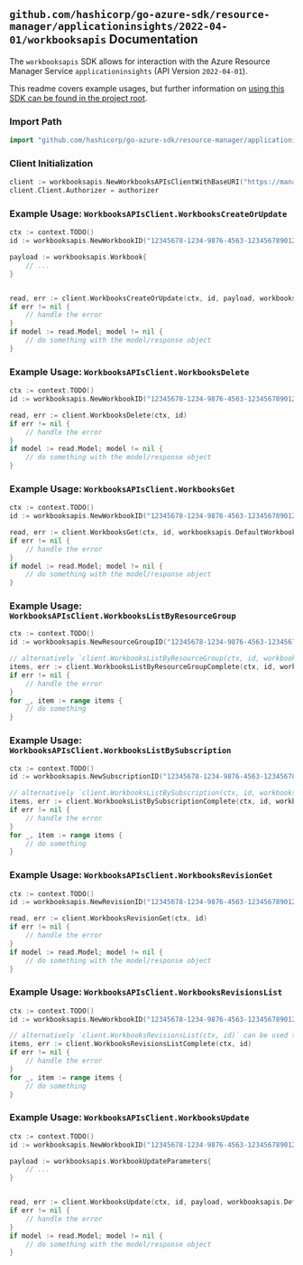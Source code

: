 
## `github.com/hashicorp/go-azure-sdk/resource-manager/applicationinsights/2022-04-01/workbooksapis` Documentation

The `workbooksapis` SDK allows for interaction with the Azure Resource Manager Service `applicationinsights` (API Version `2022-04-01`).

This readme covers example usages, but further information on [using this SDK can be found in the project root](https://github.com/hashicorp/go-azure-sdk/tree/main/docs).

### Import Path

```go
import "github.com/hashicorp/go-azure-sdk/resource-manager/applicationinsights/2022-04-01/workbooksapis"
```


### Client Initialization

```go
client := workbooksapis.NewWorkbooksAPIsClientWithBaseURI("https://management.azure.com")
client.Client.Authorizer = authorizer
```


### Example Usage: `WorkbooksAPIsClient.WorkbooksCreateOrUpdate`

```go
ctx := context.TODO()
id := workbooksapis.NewWorkbookID("12345678-1234-9876-4563-123456789012", "example-resource-group", "resourceValue")

payload := workbooksapis.Workbook{
	// ...
}


read, err := client.WorkbooksCreateOrUpdate(ctx, id, payload, workbooksapis.DefaultWorkbooksCreateOrUpdateOperationOptions())
if err != nil {
	// handle the error
}
if model := read.Model; model != nil {
	// do something with the model/response object
}
```


### Example Usage: `WorkbooksAPIsClient.WorkbooksDelete`

```go
ctx := context.TODO()
id := workbooksapis.NewWorkbookID("12345678-1234-9876-4563-123456789012", "example-resource-group", "resourceValue")

read, err := client.WorkbooksDelete(ctx, id)
if err != nil {
	// handle the error
}
if model := read.Model; model != nil {
	// do something with the model/response object
}
```


### Example Usage: `WorkbooksAPIsClient.WorkbooksGet`

```go
ctx := context.TODO()
id := workbooksapis.NewWorkbookID("12345678-1234-9876-4563-123456789012", "example-resource-group", "resourceValue")

read, err := client.WorkbooksGet(ctx, id, workbooksapis.DefaultWorkbooksGetOperationOptions())
if err != nil {
	// handle the error
}
if model := read.Model; model != nil {
	// do something with the model/response object
}
```


### Example Usage: `WorkbooksAPIsClient.WorkbooksListByResourceGroup`

```go
ctx := context.TODO()
id := workbooksapis.NewResourceGroupID("12345678-1234-9876-4563-123456789012", "example-resource-group")

// alternatively `client.WorkbooksListByResourceGroup(ctx, id, workbooksapis.DefaultWorkbooksListByResourceGroupOperationOptions())` can be used to do batched pagination
items, err := client.WorkbooksListByResourceGroupComplete(ctx, id, workbooksapis.DefaultWorkbooksListByResourceGroupOperationOptions())
if err != nil {
	// handle the error
}
for _, item := range items {
	// do something
}
```


### Example Usage: `WorkbooksAPIsClient.WorkbooksListBySubscription`

```go
ctx := context.TODO()
id := workbooksapis.NewSubscriptionID("12345678-1234-9876-4563-123456789012")

// alternatively `client.WorkbooksListBySubscription(ctx, id, workbooksapis.DefaultWorkbooksListBySubscriptionOperationOptions())` can be used to do batched pagination
items, err := client.WorkbooksListBySubscriptionComplete(ctx, id, workbooksapis.DefaultWorkbooksListBySubscriptionOperationOptions())
if err != nil {
	// handle the error
}
for _, item := range items {
	// do something
}
```


### Example Usage: `WorkbooksAPIsClient.WorkbooksRevisionGet`

```go
ctx := context.TODO()
id := workbooksapis.NewRevisionID("12345678-1234-9876-4563-123456789012", "example-resource-group", "resourceValue", "revisionIdValue")

read, err := client.WorkbooksRevisionGet(ctx, id)
if err != nil {
	// handle the error
}
if model := read.Model; model != nil {
	// do something with the model/response object
}
```


### Example Usage: `WorkbooksAPIsClient.WorkbooksRevisionsList`

```go
ctx := context.TODO()
id := workbooksapis.NewWorkbookID("12345678-1234-9876-4563-123456789012", "example-resource-group", "resourceValue")

// alternatively `client.WorkbooksRevisionsList(ctx, id)` can be used to do batched pagination
items, err := client.WorkbooksRevisionsListComplete(ctx, id)
if err != nil {
	// handle the error
}
for _, item := range items {
	// do something
}
```


### Example Usage: `WorkbooksAPIsClient.WorkbooksUpdate`

```go
ctx := context.TODO()
id := workbooksapis.NewWorkbookID("12345678-1234-9876-4563-123456789012", "example-resource-group", "resourceValue")

payload := workbooksapis.WorkbookUpdateParameters{
	// ...
}


read, err := client.WorkbooksUpdate(ctx, id, payload, workbooksapis.DefaultWorkbooksUpdateOperationOptions())
if err != nil {
	// handle the error
}
if model := read.Model; model != nil {
	// do something with the model/response object
}
```
